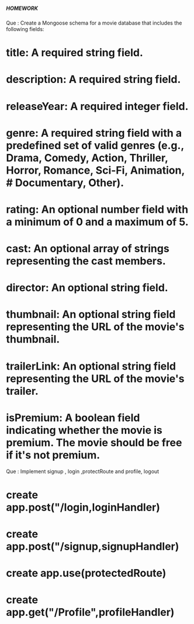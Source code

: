 ##### HOMEWORK ######
Que : Create a Mongoose schema for a movie database that includes the following fields:
# title: A required string field.
# description: A required string field.
# releaseYear: A required integer field.
# genre: A required string field with a predefined set of valid genres (e.g., Drama, Comedy, Action, Thriller, Horror, Romance, Sci-Fi, Animation, # Documentary, Other).
# rating: An optional number field with a minimum of 0 and a maximum of 5.
# cast: An optional array of strings representing the cast members.
# director: An optional string field.
# thumbnail: An optional string field representing the URL of the movie's thumbnail.
# trailerLink: An optional string field representing the URL of the movie's trailer.
# isPremium: A boolean field indicating whether the movie is premium. The movie should be free if it's not premium.

Que : Implement signup , login ,protectRoute and profile, logout
# create app.post("/login,loginHandler)
# create app.post("/signup,signupHandler)
# create app.use(protectedRoute)
# create app.get("/Profile",profileHandler)
